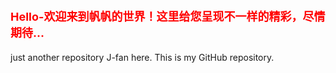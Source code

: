# <font size="4" color="red">Hello-欢迎来到帆帆的世界！这里给您呈现不一样的精彩，尽情期待...</font>
just another repository
J-fan here. This is my GitHub repository.
